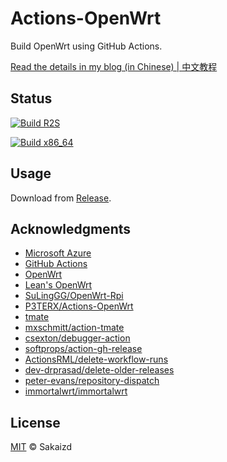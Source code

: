 # Actions-OpenWrt

Build OpenWrt using GitHub Actions.

[Read the details in my blog (in Chinese) | 中文教程](https://p3terx.com/archives/build-openwrt-with-github-actions.html)

## Status
[![Build R2S](https://github.com/Sakaizd/BuildOpenWrt/actions/workflows/R2S.yml/badge.svg)](https://github.com/Sakaizd/BuildOpenWrt/actions/workflows/R2S.yml)

[![Build x86_64](https://github.com/Sakaizd/BuildOpenWrt/actions/workflows/x86_64.yml/badge.svg)](https://github.com/Sakaizd/BuildOpenWrt/actions/workflows/x86_64.yml)

## Usage

Download from [Release](https://github.com/Sakaizd/Actions-LEDE/releases).


## Acknowledgments

- [Microsoft Azure](https://azure.microsoft.com)
- [GitHub Actions](https://github.com/features/actions)
- [OpenWrt](https://github.com/openwrt/openwrt)
- [Lean's OpenWrt](https://github.com/coolsnowwolf/lede)
- [SuLingGG/OpenWrt-Rpi](https://github.com/SuLingGG/OpenWrt-Rpi)   
- [P3TERX/Actions-OpenWrt](https://github.com/P3TERX/Actions-OpenWrt)
- [tmate](https://github.com/tmate-io/tmate)
- [mxschmitt/action-tmate](https://github.com/mxschmitt/action-tmate)
- [csexton/debugger-action](https://github.com/csexton/debugger-action)
- [softprops/action-gh-release](https://github.com/softprops/action-gh-release)
- [ActionsRML/delete-workflow-runs](https://github.com/ActionsRML/delete-workflow-runs)
- [dev-drprasad/delete-older-releases](https://github.com/dev-drprasad/delete-older-releases)
- [peter-evans/repository-dispatch](https://github.com/peter-evans/repository-dispatch)
- [immortalwrt/immortalwrt](https://github.com/immortalwrt/immortalwrt)
## License

[MIT](https://github.com/Sakaizd/Actions-LEDE/blob/main/LICENSE) © Sakaizd

